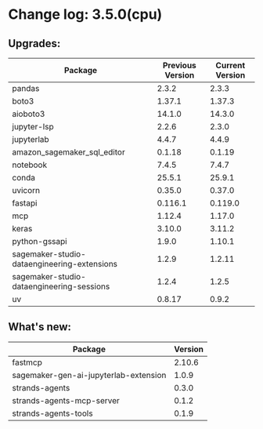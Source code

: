 # Change log: 3.5.0(cpu)

## Upgrades: 

Package | Previous Version | Current Version
---|---|---
pandas|2.3.2|2.3.3
boto3|1.37.1|1.37.3
aioboto3|14.1.0|14.3.0
jupyter-lsp|2.2.6|2.3.0
jupyterlab|4.4.7|4.4.9
amazon_sagemaker_sql_editor|0.1.18|0.1.19
notebook|7.4.5|7.4.7
conda|25.5.1|25.9.1
uvicorn|0.35.0|0.37.0
fastapi|0.116.1|0.119.0
mcp|1.12.4|1.17.0
keras|3.10.0|3.11.2
python-gssapi|1.9.0|1.10.1
sagemaker-studio-dataengineering-extensions|1.2.9|1.2.11
sagemaker-studio-dataengineering-sessions|1.2.4|1.2.5
uv|0.8.17|0.9.2

## What's new: 

Package | Version 
---|---
fastmcp|2.10.6
sagemaker-gen-ai-jupyterlab-extension|1.0.9
strands-agents|0.3.0
strands-agents-mcp-server|0.1.2
strands-agents-tools|0.1.9
